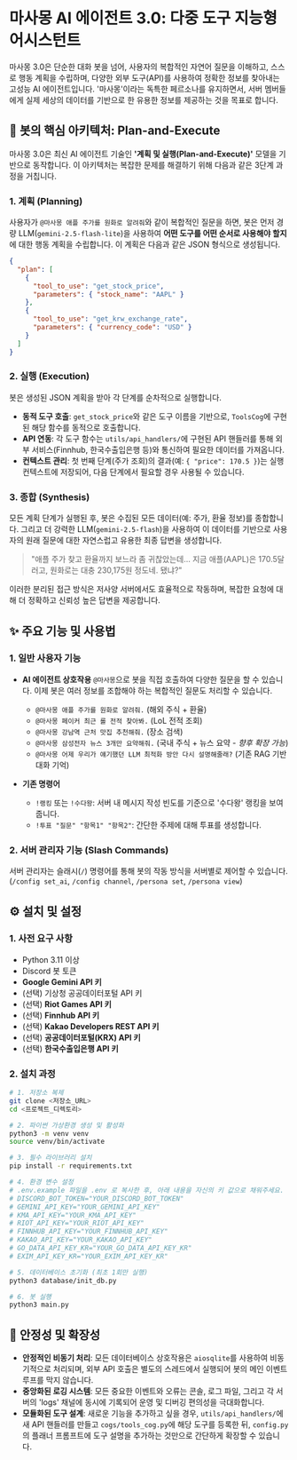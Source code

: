 # 마사몽 AI 에이전트 3.0: 다중 도구 지능형 어시스턴트

마사몽 3.0은 단순한 대화 봇을 넘어, 사용자의 복합적인 자연어 질문을 이해하고, 스스로 행동 계획을 수립하며, 다양한 외부 도구(API)를 사용하여 정확한 정보를 찾아내는 고성능 AI 에이전트입니다. '마사몽'이라는 독특한 페르소나를 유지하면서, 서버 멤버들에게 실제 세상의 데이터를 기반으로 한 유용한 정보를 제공하는 것을 목표로 합니다.

## 🤖 봇의 핵심 아키텍처: Plan-and-Execute

마사몽 3.0은 최신 AI 에이전트 기술인 **'계획 및 실행(Plan-and-Execute)'** 모델을 기반으로 동작합니다. 이 아키텍처는 복잡한 문제를 해결하기 위해 다음과 같은 3단계 과정을 거칩니다.

### 1. 계획 (Planning)
사용자가 `@마사몽 애플 주가를 원화로 알려줘`와 같이 복합적인 질문을 하면, 봇은 먼저 경량 LLM(`gemini-2.5-flash-lite`)을 사용하여 **어떤 도구를 어떤 순서로 사용해야 할지**에 대한 행동 계획을 수립합니다. 이 계획은 다음과 같은 JSON 형식으로 생성됩니다.

```json
{
  "plan": [
    {
      "tool_to_use": "get_stock_price",
      "parameters": { "stock_name": "AAPL" }
    },
    {
      "tool_to_use": "get_krw_exchange_rate",
      "parameters": { "currency_code": "USD" }
    }
  ]
}
```

### 2. 실행 (Execution)
봇은 생성된 JSON 계획을 받아 각 단계를 순차적으로 실행합니다.
- **동적 도구 호출**: `get_stock_price`와 같은 도구 이름을 기반으로, `ToolsCog`에 구현된 해당 함수를 동적으로 호출합니다.
- **API 연동**: 각 도구 함수는 `utils/api_handlers/`에 구현된 API 핸들러를 통해 외부 서비스(Finnhub, 한국수출입은행 등)와 통신하여 필요한 데이터를 가져옵니다.
- **컨텍스트 관리**: 첫 번째 단계(주가 조회)의 결과(예: `{ "price": 170.5 }`)는 실행 컨텍스트에 저장되어, 다음 단계에서 필요할 경우 사용될 수 있습니다.

### 3. 종합 (Synthesis)
모든 계획 단계가 실행된 후, 봇은 수집된 모든 데이터(예: 주가, 환율 정보)를 종합합니다. 그리고 더 강력한 LLM(`gemini-2.5-flash`)을 사용하여 이 데이터를 기반으로 사용자의 원래 질문에 대한 자연스럽고 유용한 최종 답변을 생성합니다.

> "애플 주가 찾고 환율까지 보느라 좀 귀찮았는데... 지금 애플(AAPL)은 170.5달러고, 원화로는 대충 230,175원 정도네. 됐냐?"

이러한 분리된 접근 방식은 저사양 서버에서도 효율적으로 작동하며, 복잡한 요청에 대해 더 정확하고 신뢰성 높은 답변을 제공합니다.

## ✨ 주요 기능 및 사용법

### 1. 일반 사용자 기능

- **AI 에이전트 상호작용**
  `@마사몽`으로 봇을 직접 호출하여 다양한 질문을 할 수 있습니다. 이제 봇은 여러 정보를 조합해야 하는 복합적인 질문도 처리할 수 있습니다.
  - `@마사몽 애플 주가를 원화로 알려줘.` (해외 주식 + 환율)
  - `@마사몽 페이커 최근 롤 전적 찾아봐.` (LoL 전적 조회)
  - `@마사몽 강남역 근처 맛집 추천해줘.` (장소 검색)
  - `@마사몽 삼성전자 뉴스 3개만 요약해줘.` (국내 주식 + 뉴스 요약 - *향후 확장 가능*)
  - `@마사몽 어제 우리가 얘기했던 LLM 최적화 방안 다시 설명해줄래?` (기존 RAG 기반 대화 기억)

- **기존 명령어**
  - `!랭킹` 또는 `!수다왕`: 서버 내 메시지 작성 빈도를 기준으로 '수다왕' 랭킹을 보여줍니다.
  - `!투표 "질문" "항목1" "항목2"`: 간단한 주제에 대해 투표를 생성합니다.

### 2. 서버 관리자 기능 (Slash Commands)
서버 관리자는 슬래시(`/`) 명령어를 통해 봇의 작동 방식을 서버별로 제어할 수 있습니다. (`/config set_ai`, `/config channel`, `/persona set`, `/persona view`)

## ⚙️ 설치 및 설정

### 1. 사전 요구 사항

- Python 3.11 이상
- Discord 봇 토큰
- **Google Gemini API 키**
- (선택) 기상청 공공데이터포털 API 키
- (선택) **Riot Games API 키**
- (선택) **Finnhub API 키**
- (선택) **Kakao Developers REST API 키**
- (선택) **공공데이터포털(KRX) API 키**
- (선택) **한국수출입은행 API 키**

### 2. 설치 과정

```bash
# 1. 저장소 복제
git clone <저장소_URL>
cd <프로젝트_디렉토리>

# 2. 파이썬 가상환경 생성 및 활성화
python3 -m venv venv
source venv/bin/activate

# 3. 필수 라이브러리 설치
pip install -r requirements.txt

# 4. 환경 변수 설정
# .env.example 파일을 .env 로 복사한 후, 아래 내용을 자신의 키 값으로 채워주세요.
# DISCORD_BOT_TOKEN="YOUR_DISCORD_BOT_TOKEN"
# GEMINI_API_KEY="YOUR_GEMINI_API_KEY"
# KMA_API_KEY="YOUR_KMA_API_KEY"
# RIOT_API_KEY="YOUR_RIOT_API_KEY"
# FINNHUB_API_KEY="YOUR_FINNHUB_API_KEY"
# KAKAO_API_KEY="YOUR_KAKAO_API_KEY"
# GO_DATA_API_KEY_KR="YOUR_GO_DATA_API_KEY_KR"
# EXIM_API_KEY_KR="YOUR_EXIM_API_KEY_KR"

# 5. 데이터베이스 초기화 (최초 1회만 실행)
python3 database/init_db.py

# 6. 봇 실행
python3 main.py
```

## 🔧 안정성 및 확장성

- **안정적인 비동기 처리**: 모든 데이터베이스 상호작용은 `aiosqlite`를 사용하여 비동기적으로 처리되며, 외부 API 호출은 별도의 스레드에서 실행되어 봇의 메인 이벤트 루프를 막지 않습니다.
- **중앙화된 로깅 시스템**: 모든 중요한 이벤트와 오류는 콘솔, 로그 파일, 그리고 각 서버의 'logs' 채널에 동시에 기록되어 운영 및 디버깅 편의성을 극대화합니다.
- **모듈화된 도구 설계**: 새로운 기능을 추가하고 싶을 경우, `utils/api_handlers/`에 새 API 핸들러를 만들고 `cogs/tools_cog.py`에 해당 도구를 등록한 뒤, `config.py`의 플래너 프롬프트에 도구 설명을 추가하는 것만으로 간단하게 확장할 수 있습니다.

